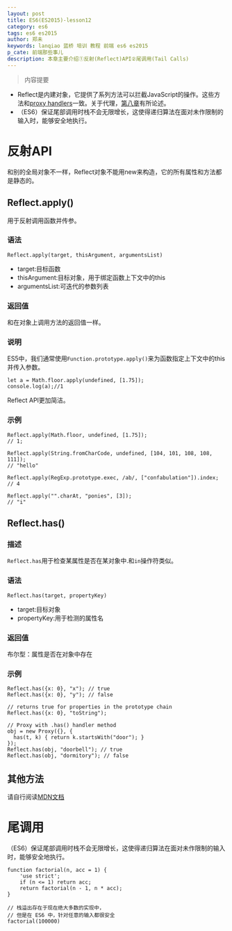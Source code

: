 ```yaml
---
layout: post
title: ES6(ES2015)-lesson12
category: es6
tags: es6 es2015
author: 郑未
keywords: lanqiao 蓝桥 培训 教程 前端 es6 es2015
p_cate: 前端那些事儿
description: 本章主要介绍①反射(Reflect)API②尾调用(Tail Calls)
---
```


>内容提要

- Reflect是内建对象，它提供了系列方法可以拦截JavaScript的操作。这些方法和[proxy handlers](https://developer.mozilla.org/en-US/docs/Web/JavaScript/Reference/Global_Objects/Proxy/handler#Methods)一致。关于代理，[第八章](/es6/es6-lesson8)有所论述。
- （ES6）保证尾部调用时栈不会无限增长，这使得递归算法在面对未作限制的输入时，能够安全地执行。

# 反射API

和别的全局对象不一样，Reflect对象不能用new来构造，它的所有属性和方法都是静态的。

## Reflect.apply() 

用于反射调用函数并传参。

### 语法

    Reflect.apply(target, thisArgument, argumentsList)

- target:目标函数
- thisArgument:目标对象，用于绑定函数上下文中的this
- argumentsList:可迭代的参数列表

### 返回值

和在对象上调用方法的返回值一样。

### 说明

ES5中，我们通常使用`Function.prototype.apply()`来为函数指定上下文中的this并传入参数。

    let a = Math.floor.apply(undefined, [1.75]);
    console.log(a);//1

Reflect API更加简洁。

### 示例

    Reflect.apply(Math.floor, undefined, [1.75]); 
    // 1;

    Reflect.apply(String.fromCharCode, undefined, [104, 101, 108, 108, 111]);
    // "hello"

    Reflect.apply(RegExp.prototype.exec, /ab/, ["confabulation"]).index;
    // 4

    Reflect.apply("".charAt, "ponies", [3]);
    // "i"


## Reflect.has()

### 描述

`Reflect.has`用于检查某属性是否在某对象中.和`in`操作符类似。

### 语法

    Reflect.has(target, propertyKey)

- target:目标对象
- propertyKey:用于检测的属性名

### 返回值

布尔型：属性是否在对象中存在

### 示例

    Reflect.has({x: 0}, "x"); // true
    Reflect.has({x: 0}, "y"); // false

    // returns true for properties in the prototype chain 
    Reflect.has({x: 0}, "toString");

    // Proxy with .has() handler method
    obj = new Proxy({}, {
      has(t, k) { return k.startsWith("door"); }
    });
    Reflect.has(obj, "doorbell"); // true
    Reflect.has(obj, "dormitory"); // false

## 其他方法

请自行阅读[MDN文档](https://developer.mozilla.org/en-US/docs/Web/JavaScript/Reference/Global_Objects/Reflect#Methods)

# 尾调用

（ES6）保证尾部调用时栈不会无限增长，这使得递归算法在面对未作限制的输入时，能够安全地执行。

    function factorial(n, acc = 1) {
        'use strict';
        if (n <= 1) return acc;
        return factorial(n - 1, n * acc);
    }

    // 栈溢出存在于现在绝大多数的实现中，
    // 但是在 ES6 中，针对任意的输入都很安全
    factorial(100000)